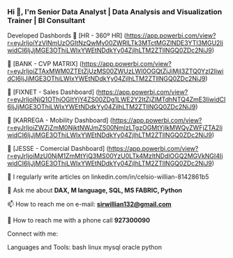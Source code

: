 ### Hi 👋, I'm Senior Data Analyst | Data Analysis and Visualization Trainer | BI Consultant 
Developed Dashbords
🔭  [HR - 360º HR] (https://app.powerbi.com/view?r=eyJrIjoiYzVlNmUzOGItNzQwMy00ZWRlLTk3MTctMGZlNDE3YTI3MGU2IiwidCI6IjJjMGE3OThiLWIxYWEtNDdkYy04ZjlhLTM2ZTllNGQ0ZDc2NiJ9)

🔭  [BANK - CVP MATRIX] (https://app.powerbi.com/view?r=eyJrIjoiZTAxMWM0ZTEtZjUzMS00ZWUzLWI0OGQtZjJiMjI3ZTQ0YzI2IiwidCI6IjJjMGE3OThiLWIxYWEtNDdkYy04ZjlhLTM2ZTllNGQ0ZDc2NiJ9)

🔭  [FIXNET - Sales Dashboard] (https://app.powerbi.com/view?r=eyJrIjoiNjQ1OThjOGItYjY4ZS00ZDg1LWE2Y2ItZjZlMTdhNTQ4ZmE3IiwidCI6IjJjMGE3OThiLWIxYWEtNDdkYy04ZjlhLTM2ZTllNGQ0ZDc2NiJ9)

🔭  [KARREGA - Mobility Dashboard] (https://app.powerbi.com/view?r=eyJrIjoiZWZjZmM0NjktNWJmZS00NmIzLTgzOGMtYjlkMWQyZWFjZTA2IiwidCI6IjJjMGE3OThiLWIxYWEtNDdkYy04ZjlhLTM2ZTllNGQ0ZDc2NiJ9)

🔭  [JESSE - Comercial Dashboard] (https://app.powerbi.com/view?r=eyJrIjoiMzU0NjM1ZmMtYjQ3MS00YzU0LTk4MzItNDdlOGQ2MGVkNGI4IiwidCI6IjJjMGE3OThiLWIxYWEtNDdkYy04ZjlhLTM2ZTllNGQ0ZDc2NiJ9)

📝 I regularly write articles on linkedin.com/in/celsio-willian-8142861b5

💬 Ask me about **DAX, M language, SQL, MS FABRIC, Python**

📫 How to reach me on e-mail: **sirwillian132@gmail.com**

📱 How to reach me with a phone call **927300090**

Connect with me:

Languages and Tools:
bash linux mysql oracle python

<!--
**Celsius1313/Celsius1313** is a ✨ _special_ ✨ repository because its `README.md` (this file) appears on your GitHub profile.

Here are some ideas to get you started:

- 🔭 I’m currently working on ...
- 🌱 I’m currently learning ...
- 👯 I’m looking to collaborate on ...
- 🤔 I’m looking for help with ...
- 💬 Ask me about ...
- 📫 How to reach me: ...
- 😄 Pronouns: ...
- ⚡ Fun fact: ...
-->
